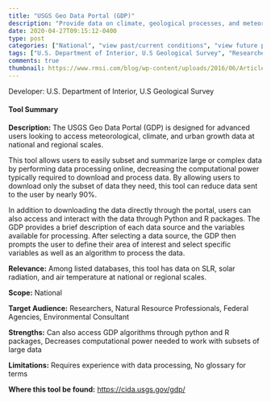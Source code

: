 ```yaml
---
title: "USGS Geo Data Portal (GDP)"
description: "Provide data on climate, geological processes, and meteorology"
date: 2020-04-27T09:15:12-0400
type: post
categories: ["National", "view past/current conditions", "view future projections", "short", "mid", "end"]
tags: ["U.S. Department of Interior, U.S Geological Survey", "Researchers", "Natural Resource Professionals", "Federal Agencies", "Environmental Consultant"]
comments: true
thumbnail: https://www.rmsi.com/blog/wp-content/uploads/2016/06/Article-04.jpg
---
```

Developer: U.S. Department of Interior, U.S Geological Survey

#### Tool Summary
**Description:** The USGS Geo Data Portal (GDP) is designed for advanced users looking to access meteorological, climate, and urban growth data at national and regional scales. 

This tool allows users to easily subset and summarize large or complex data by performing data processing online, decreasing the computational power typically required to download and process data. By allowing users to download only the subset of data they need, this tool can reduce data sent to the user by nearly 90%. 

In addition to downloading the data directly through the portal, users can also access and interact with the data through Python and R packages. The GDP provides a brief description of each data source and the variables available for processing. After selecting a data source, the GDP then prompts the user to define their area of interest and select specific variables as well as an algorithm to process the data.

**Relevance:** Among listed databases, this tool has data on SLR, solar radiation, and air temperature at national or regional scales.

**Scope:** National

**Target Audience:** Researchers, Natural Resource Professionals, Federal Agencies, Environmental Consultant

**Strengths:** Can also access GDP algorithms through python and R packages, Decreases computational power needed to work with subsets of large data

**Limitations:** Requires experience with data processing, No glossary for terms

**Where this tool be found:** https://cida.usgs.gov/gdp/
